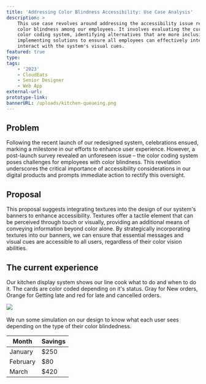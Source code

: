 ```yaml
---
title: 'Addressing Color Blindness Accessibility: Use Case Analysis'
description: >
    This use case revolves around addressing the accessibility issue related to
    color blindness among our employees. It involves evaluating the current
    color coding system, identifying alternatives that are more inclusive, and
    implementing solutions to ensure all employees can effectively interpret and
    interact with the system's visual cues.
featured: true
type:
tags:
    - '2023'
    - CloudEats
    - Senior Designer
    - Web App
external-url:
prototype-link:
bannerURL: /uploads/kitchen-queueing.png
---
```

## Problem

Following the recent launch of our redesigned system, celebrations ensued, marking a milestone in our efforts to enhance user experience. However, a post-launch survey revealed an unforeseen issue – the color coding system poses challenges for employees with color blindness. This revelation underscores the critical importance of accessibility considerations in our digital products and prompts immediate action to rectify this oversight.

## Proposal

This proposal suggests integrating textures into the design of our system's banners to enhance accessibility. Textures offer a tactile element that can be perceived through touch or visually, providing an additional means of conveying information beyond color alone. By strategically incorporating textures into our banners, we can ensure that essential messages and visual cues are accessible to all users, regardless of their color vision abilities.&nbsp;

## The current experience

Our kitchen display system shows our line cook what to do and when to do it. The cards are color coded depending on it's status. Gray for New orders, Orange for Getting late and red for late and cancelled orders.

​​​![](/uploads/kitchen-queueing.png)

We run some simulation on our design to know what each user sees depending on the type of their color blindedness.

| Month    | Savings |
| -------- | ------- |
| January  | $250    |
| February | $80     |
| March    | $420    |
